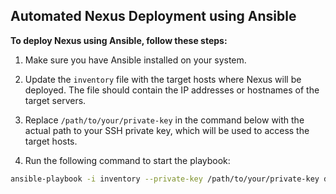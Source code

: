 ## Automated Nexus Deployment using Ansible



**To deploy Nexus using Ansible, follow these steps:**

1. Make sure you have Ansible installed on your system. 

2. Update the `inventory` file with the target hosts where Nexus will be deployed. The file should contain the IP addresses or hostnames of the target servers.

3. Replace `/path/to/your/private-key` in the command below with the actual path to your SSH private key, which will be used to access the target hosts.

4. Run the following command to start the playbook:

```bash
ansible-playbook -i inventory --private-key /path/to/your/private-key deploy-nexus.yaml
```